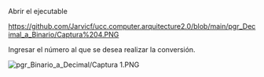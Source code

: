 Abrir el ejecutable

https://github.com/Jarvicf/ucc.computer.arquitecture2.0/blob/main/pgr_Decimal_a_Binario/Captura%204.PNG

Ingresar el número al que se desea realizar la conversión.

![pgr_Binario_a_Decimal/Captura 1.PNG
](https://github.com/Jarvicf/ucc.computer.arquitecture2.0/blob/main/pgr_Decimal_a_Binario/Captura%201.PNG)
